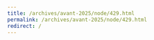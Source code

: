 ```yaml
---
title: /archives/avant-2025/node/429.html
permalink: /archives/avant-2025/node/429.html
redirect: /
---
```


